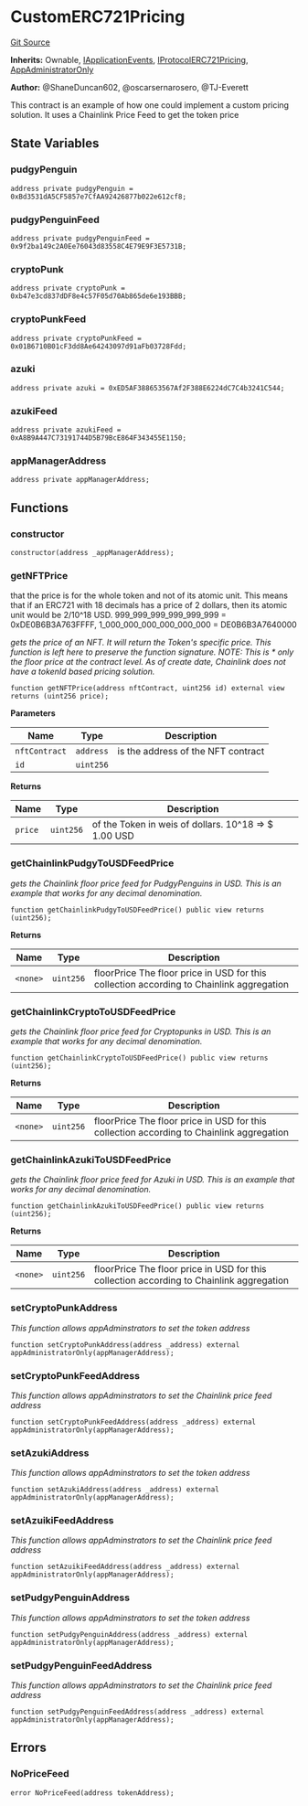 # CustomERC721Pricing
[Git Source](https://github.com/thrackle-io/rules-protocol/blob/1ab1db06d001c0ea3265ec49b85ddd9394430302/src/example/pricing/CustomERC721Pricing.sol)

**Inherits:**
Ownable, [IApplicationEvents](/src/interfaces/IEvents.sol/interface.IApplicationEvents.md), [IProtocolERC721Pricing](/src/pricing/IProtocolERC721Pricing.sol/interface.IProtocolERC721Pricing.md), [AppAdministratorOnly](/src/economic/AppAdministratorOnly.sol/contract.AppAdministratorOnly.md)

**Author:**
@ShaneDuncan602, @oscarsernarosero, @TJ-Everett

This contract is an example of how one could implement a custom pricing solution. It uses a Chainlink Price Feed to get the token price


## State Variables
### pudgyPenguin

```solidity
address private pudgyPenguin = 0xBd3531dA5CF5857e7CfAA92426877b022e612cf8;
```


### pudgyPenguinFeed

```solidity
address private pudgyPenguinFeed = 0x9f2ba149c2A0Ee76043d83558C4E79E9F3E5731B;
```


### cryptoPunk

```solidity
address private cryptoPunk = 0xb47e3cd837dDF8e4c57F05d70Ab865de6e193BBB;
```


### cryptoPunkFeed

```solidity
address private cryptoPunkFeed = 0x01B6710B01cF3dd8Ae64243097d91aFb03728Fdd;
```


### azuki

```solidity
address private azuki = 0xED5AF388653567Af2F388E6224dC7C4b3241C544;
```


### azukiFeed

```solidity
address private azukiFeed = 0xA8B9A447C73191744D5B79BcE864F343455E1150;
```


### appManagerAddress

```solidity
address private appManagerAddress;
```


## Functions
### constructor


```solidity
constructor(address _appManagerAddress);
```

### getNFTPrice

that the price is for the whole token and not of its atomic unit. This means that if
an ERC721 with 18 decimals has a price of 2 dollars, then its atomic unit would be 2/10^18 USD.
999_999_999_999_999_999 = 0xDE0B6B3A763FFFF, 1_000_000_000_000_000_000 = DE0B6B3A7640000

*gets the price of an NFT. It will return the Token's specific price. This function is left here to preserve the function signature. NOTE: This is  * only the floor price at the contract level. As of create date, Chainlink does not have a tokenId based pricing solution.*


```solidity
function getNFTPrice(address nftContract, uint256 id) external view returns (uint256 price);
```
**Parameters**

|Name|Type|Description|
|----|----|-----------|
|`nftContract`|`address`|is the address of the NFT contract|
|`id`|`uint256`||

**Returns**

|Name|Type|Description|
|----|----|-----------|
|`price`|`uint256`|of the Token in weis of dollars. 10^18 => $ 1.00 USD|


### getChainlinkPudgyToUSDFeedPrice

*gets the Chainlink floor price feed for PudgyPenguins in USD. This is an example that works for any decimal denomination.*


```solidity
function getChainlinkPudgyToUSDFeedPrice() public view returns (uint256);
```
**Returns**

|Name|Type|Description|
|----|----|-----------|
|`<none>`|`uint256`|floorPrice The floor price in USD for this collection according to Chainlink aggregation|


### getChainlinkCryptoToUSDFeedPrice

*gets the Chainlink floor price feed for Cryptopunks in USD. This is an example that works for any decimal denomination.*


```solidity
function getChainlinkCryptoToUSDFeedPrice() public view returns (uint256);
```
**Returns**

|Name|Type|Description|
|----|----|-----------|
|`<none>`|`uint256`|floorPrice The floor price in USD for this collection according to Chainlink aggregation|


### getChainlinkAzukiToUSDFeedPrice

*gets the Chainlink floor price feed for Azuki in USD. This is an example that works for any decimal denomination.*


```solidity
function getChainlinkAzukiToUSDFeedPrice() public view returns (uint256);
```
**Returns**

|Name|Type|Description|
|----|----|-----------|
|`<none>`|`uint256`|floorPrice The floor price in USD for this collection according to Chainlink aggregation|


### setCryptoPunkAddress

*This function allows appAdminstrators to set the token address*


```solidity
function setCryptoPunkAddress(address _address) external appAdministratorOnly(appManagerAddress);
```

### setCryptoPunkFeedAddress

*This function allows appAdminstrators to set the Chainlink price feed address*


```solidity
function setCryptoPunkFeedAddress(address _address) external appAdministratorOnly(appManagerAddress);
```

### setAzukiAddress

*This function allows appAdminstrators to set the token address*


```solidity
function setAzukiAddress(address _address) external appAdministratorOnly(appManagerAddress);
```

### setAzuikiFeedAddress

*This function allows appAdminstrators to set the Chainlink price feed address*


```solidity
function setAzuikiFeedAddress(address _address) external appAdministratorOnly(appManagerAddress);
```

### setPudgyPenguinAddress

*This function allows appAdminstrators to set the token address*


```solidity
function setPudgyPenguinAddress(address _address) external appAdministratorOnly(appManagerAddress);
```

### setPudgyPenguinFeedAddress

*This function allows appAdminstrators to set the Chainlink price feed address*


```solidity
function setPudgyPenguinFeedAddress(address _address) external appAdministratorOnly(appManagerAddress);
```

## Errors
### NoPriceFeed

```solidity
error NoPriceFeed(address tokenAddress);
```

